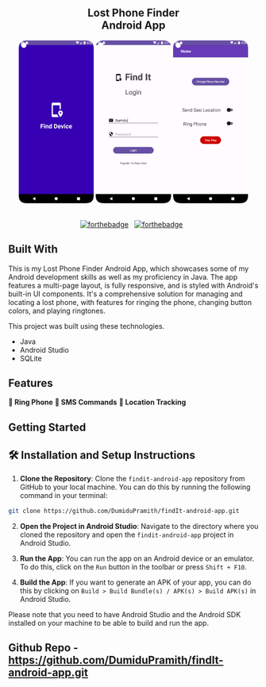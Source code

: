 <h2 align="center">
  Lost Phone Finder<br/>
  Android App
</h2>
<div align="center">
    <img alt="Demo" src="Interfaces/welcome.png" width="30%" />
    <img alt="Demo" src="Interfaces/login.png" width="30%" />
    <img alt="Demo" src="Interfaces/home.png" width="30%" />
</div>

<br/>

<center>

[![forthebadge](https://forthebadge.com/images/badges/built-for-android.svg)](https://forthebadge.com)
&nbsp;
[![forthebadge](https://forthebadge.com/images/badges/made-with-java.svg)](https://forthebadge.com)
&nbsp;
</center>

## Built With

This is my Lost Phone Finder Android
App, which showcases some of my Android development skills as well as my proficiency in Java. The
app features a multi-page layout, is fully responsive, and is styled with Android's built-in UI
components. It's a comprehensive solution for managing and locating a lost phone, with features
for ringing the phone, changing button colors, and playing ringtones.

This project was built using these technologies.

- Java
- Android Studio
- SQLite

## Features

**🔔 Ring Phone**
**📲 SMS Commands**
**📍 Location Tracking**

## Getting Started

## 🛠 Installation and Setup Instructions

1. **Clone the Repository**: Clone the `findit-android-app` repository from GitHub to your local
   machine. You can do this by running the following command in your terminal:

```bash
git clone https://github.com/DumiduPramith/findIt-android-app.git
```

2. **Open the Project in Android Studio**: Navigate to the directory where you cloned the repository
   and open the `findit-android-app` project in Android Studio.

3. **Run the App**: You can run the app on an Android device or an emulator. To do this, click on
   the `Run` button in the toolbar or press `Shift + F10`.

4. **Build the App**: If you want to generate an APK of your app, you can do this by clicking
   on `Build > Build Bundle(s) / APK(s) > Build APK(s)` in Android Studio.

Please note that you need to have Android Studio and the Android SDK installed on your machine to be
able to build and run the app.

## Github Repo - <a href="https://github.com/DumiduPramith/findIt-android-app.git" target="_blank">https://github.com/DumiduPramith/findIt-android-app.git</a>
